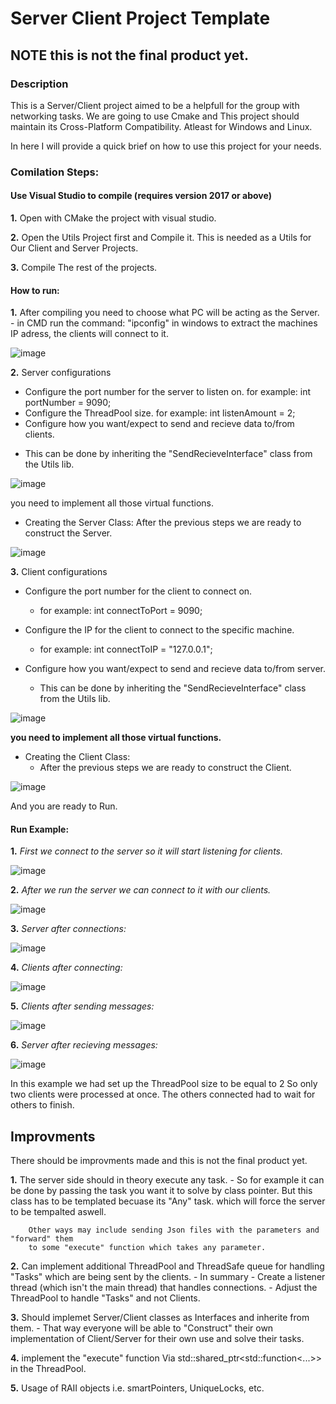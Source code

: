 # Server Client Project Template

## NOTE this is not the final product yet.


### Description

This is a Server/Client project aimed to be a helpfull for the group with networking tasks.
We are going to use Cmake and This project should maintain its Cross-Platform Compatibility.
Atleast for Windows and Linux.

In here I will provide a quick brief on how to use this project for your needs.

### Comilation Steps:

#### Use Visual Studio to compile (requires version 2017 or above)

**1.** Open with CMake the project with visual studio.

**2.** Open the Utils Project first and Compile it. This is needed as a Utils for Our Client and Server Projects.

**3.** Compile The rest of the projects.
	
#### How to run:

**1.**	After compiling you need to choose what PC will be acting as the Server.
	-	in CMD run the command: "ipconfig" in windows to extract the machines IP adress, the clients will connect to it.
	
![image](/pics/ipconfig.png "example")

**2.**	Server configurations

*	Configure the port number for the server to listen on. for example: int portNumber = 9090;
*	Configure the ThreadPool size. for example: int listenAmount = 2;
*	Configure how you want/expect to send and recieve data to/from clients. 
-	This can be done by inheriting the "SendRecieveInterface" class from the Utils lib.
	
![image](/pics/ServerSideSendRecieve.png "example")

you need to implement all those virtual functions.

*	Creating the Server Class: After the previous steps we are ready to construct the Server.

![image](/pics/ServerMain.png "example")

**3.**	Client configurations

*	Configure the port number for the client to connect on.
	- for example: int connectToPort = 9090;
	
*	Configure the IP for the client to connect to the specific machine.
	- for example: int connectToIP = "127.0.0.1";
	
*	Configure how you want/expect to send and recieve data to/from server.
	-	This can be done by inheriting the "SendRecieveInterface" class from the Utils lib.
	
![image](/pics/clientSideSendRecieve.png "example")

**you need to implement all those virtual functions.**

*	Creating the Client Class:
	-	After the previous steps we are ready to construct the Client.
			
![image](/pics/ClientMain.png "example")

And you are ready to Run.

#### Run Example:

**1.**	<em>First we connect to the server so it will start listening for clients.</em>

![image](/pics/ServerBeforeConnections.png "example")
	
**2.**	<em>After we run the server we can connect to it with our clients.</em>

![image](/pics/ClientConnect.png "example")

**3.**	<em>Server after connections:</em>

![image](/pics/ServerConnect.png "example")
	
**4.**	<em>Clients after connecting:</em>

![image](/pics/ClientConnect.png "example")
	
**5.**	<em>Clients after sending messages:</em>

![image](/pics/ThirdClientRuning.png "example")
	
**6.**	<em>Server after recieving messages:</em>

![image](/pics/ServerSideWithThreeClients.png "example")
		
In this example we had set up the ThreadPool size to be equal to 2
So only two clients were processed at once.
The others connected had to wait for others to finish.

## Improvments
	
There should be improvments made and this is not the final product yet.

**1.**	The server side should in theory execute any task.
	-	So for example it can be done by passing the task you want it to solve by class pointer.
		But this class has to be templated becuase its "Any" task. which will force the server to be tempalted aswell.
	
		Other ways may include sending Json files with the parameters and "forward" them
		to some "execute" function which takes any parameter.

**2.**	Can implement additional ThreadPool and ThreadSafe queue for handling "Tasks" which are being sent by the clients.
	-	In summary
		- Create a listener thread (which isn't the main thread) that handles connections.
		- Adjust the ThreadPool to handle "Tasks" and not Clients.

**3.**	Should implemet Server/Client classes as Interfaces and inherite from them.
	-	That way everyone will be able to "Construct" their own implementation of Client/Server for their own use and solve their tasks.
		
**4.**	implement the "execute" function Via std::shared_ptr<std::function<...>> in the ThreadPool.

**5.**	Usage of RAII objects i.e. smartPointers, UniqueLocks, etc.
